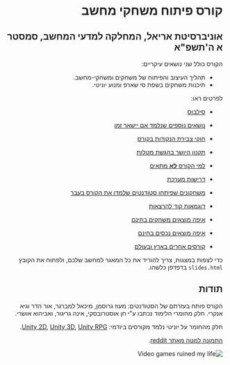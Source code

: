 <div dir='rtl' lang='he'>

# קורס פיתוח משחקי מחשב
## אוניברסיטת אריאל, המחלקה למדעי המחשב, סמסטר א ה'תשפ"א

הקורס כולל שני נושאים עיקריים:

* תהליך העיצוב והפיתוח של משחקים ומשחקי-מחשב.
* תיכנות משחקים בשפת סי שארפ ומנוע יוניטי. 

לפרטים ראו:

* [סילבוס](syllabus.pdf)

* [נושאים נוספים שנלמד אם יישאר זמן](https://github.com/gamedev-at-ariel/gamedev-extra)

* [חוקי צבירת הנקודות בקורס](grade-rules.md)

* [תקנון היושר בהגשת מטלות](https://www.ariel.ac.il/wp/cs/wp-content/uploads/sites/88/2020/08/Guidelines-for-Academic-Integrity.pdf)

* [למי הקורס **לא** מתאים](disclaimer.md)

* [דרישות מערכת](hardware.md)

* [משחקונים שפיתחו סטודנטים שלמדו את הקורס בעבר](https://sites.google.com/view/gamedev-at-ariel)

* [דוגמאות קוד להרצאות](../../../)

* [איפה מוצאים משחקים בחינם](free-games.md)

* [איפה מוצאים נכסים בחינם](free-assets.md)

* [קורסים אחרים בארץ ובעולם](other-courses.md)

כדי לצפות במצגות, צריך להוריד את כל המאגר למחשב שלכם,
ולפתוח את הקובץ
`slides.html`
בדפדפן כלשהו.


## תודות
הקורס פותח בעזרתם של הסטודנטים: מעוז גרוסמן, מיכאל למברגר, אור הדר וגיא אנקרי.
חלק מחומרי הלימוד נכתבו ע"י חן אוסטרובסקי, אינה גריגור, ואביהוא אושרי.

חלק מהחומר על יוניטי נלמד מקורסים ביודמי: [Unity 2D](https://www.udemy.com/course/unitycourse/learn/lecture/10248514),  [Unity 3D](https://www.udemy.com/course/unitycourse2/learn/lecture/8859276),  [Unity RPG](https://www.udemy.com/course/unityrpg/learn/lecture/14593312).

[התמונה למטה מאתר reddit](https://www.reddit.com/r/gaming/comments/84884e/video_games_ruined_my_life/).

![Video games ruined my life](03-design-formal/video-games-ruined-my-lives.png)

</div>